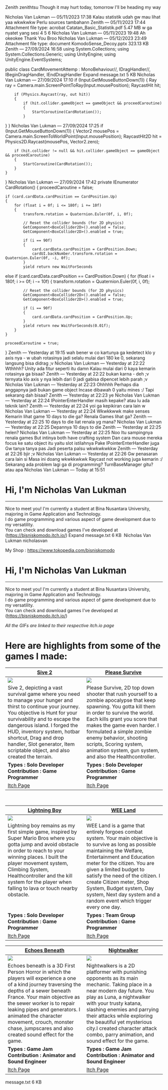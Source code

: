 Zenith
zenithtsu
Though it may hurt today, tomorrow I'll be heading my way

Nicholas Van Lukman — 05/11/2023 17:38
Kalau statistik udah gw mau lihat yaa wkwkwkw
Perlu sources tambahann
Zenith — 05/11/2023 17:44
Attachment file type: acrobat
Catatan_Basic_Statistik.pdf
5.47 MB
w ga nyatet yang sesi 4 5 6
Nicholas Van Lukman — 05/11/2023 19:48
Ah okeokee
Thank You Broo
Nicholas Van Lukman — 05/12/2023 23:49
Attachment file type: document
KomodoSense_Decoy.pptx
323.13 KB
Zenith — 27/09/2024 16:58
using System.Collections;
using System.Collections.Generic;
using UnityEngine;
using UnityEngine.EventSystems;

public class CardMovementAttemp : MonoBehaviour//, IDragHandler//, IBeginDragHandler, IEndDragHandler
Expand
message.txt
5 KB
Nicholas Van Lukman — 27/09/2024 17:10
if (Input.GetMouseButtonDown(1))
    {
        Ray ray = Camera.main.ScreenPointToRay(Input.mousePosition);
        RaycastHit hit;

        if (Physics.Raycast(ray, out hit))
        {
            if (hit.collider.gameObject == gameObject && proceedCaroutine)
            {
                StartCoroutine(CardRotation());
            }
}
}
Nicholas Van Lukman — 27/09/2024 17:25
if (Input.GetMouseButtonDown(1))
    {
        Vector2 mousePos = Camera.main.ScreenToWorldPoint(Input.mousePosition);
        RaycastHit2D hit = Physics2D.Raycast(mousePos, Vector2.zero);

        if (hit.collider != null && hit.collider.gameObject == gameObject && proceedCaroutine)
        {
            StartCoroutine(CardRotation());
        }
    }
}
Nicholas Van Lukman — 27/09/2024 17:42
private IEnumerator CardRotation()
{
    proceedCaroutine = false;

    if (card.cardData.cardPosition == CardPosition.Up)
    {
        for (float i = 0f; i <= 180f; i += 10f)
        {
            transform.rotation = Quaternion.Euler(0f, i, 0f);

            // Reset the collider bounds (for 2D physics)
            GetComponent<BoxCollider2D>().enabled = false;
            GetComponent<BoxCollider2D>().enabled = true;

            if (i == 90f)
            {
                card.cardData.cardPosition = CardPosition.Down;
                cardUI.backNumber.transform.rotation = Quaternion.Euler(0f, -i, 0f);
            }
            yield return new WaitForSeconds
else if (card.cardData.cardPosition == CardPosition.Down)
    {
        for (float i = 180f; i >= 0f; i -= 10f)
        {
            transform.rotation = Quaternion.Euler(0f, i, 0f);

            // Reset the collider bounds (for 2D physics)
            GetComponent<BoxCollider2D>().enabled = false;
            GetComponent<BoxCollider2D>().enabled = true;

            if (i == 90f)
            {
                card.cardData.cardPosition = CardPosition.Up;
            }
            yield return new WaitForSeconds(0.01f);
        }
    }

    proceedCaroutine = true;
}
Zenith — Yesterday at 19:15
wah bener w co
kartunya ga kedetect klo y axis nya -
w ubah rotasinya jadi selalu mulai dari 180 ke 0, sekarang langsung bisa didrag ;v
Nicholas Van Lukman — Yesterday at 22:22
Wthhhh?
Unity ada fitur seperti itu damn
Kalau mulai dari 0 kaya kemarin rotasinya ga bisaa?
Zenith — Yesterday at 22:22
bukan karna - deh ;v
ternyata klo axis y nya lebih dari 0 jadi gabisa dipencet
lebih parah ;v
Nicholas Van Lukman — Yesterday at 22:23
Ohhhhh
Perhaps dia anggapnya jadi bukan game object
Incase dibawah 0 yaitu mines :/ 
Tapi sekarang dah bisaa?
Zenith — Yesterday at 22:23
ye
Nicholas Van Lukman — Yesterday at 22:24
IPointerEnterHandler masih kepake?
atau lu ada teknik lain?
Zenith — Yesterday at 22:24
yoi
ga kepikiran cara lain w
Nicholas Van Lukman — Yesterday at 22:24
Wkwkkwwk make senses
Kemarin lihat game 10 days to die ga?
Renala Games lihat ga?
Zenith — Yesterday at 22:25
10 days to die liat
renala yg mana?
Nicholas Van Lukman — Yesterday at 22:25
Depannya 10 days to die
Zenith — Yesterday at 22:25
helen?
Nicholas Van Lukman — Yesterday at 22:25
Noo
Itu sampingnya renala games
But intinya both have crafting system
Dan cara mouse mereka focus ke satu object itu yaitu slot istilahnya
Pake IPointerEnterHandler juga
Gw tanya tanya pas Jadi peserta palsu wkwkwkwkkw
Zenith — Yesterday at 22:26
bjir ;v
Nicholas Van Lukman — Yesterday at 22:26
Gw penasaran cara lain si
Masa ini doang wkwkkwkwk
Raycast not working juga kemarin :/
Sekarang ada problem lagi ga di programming?
TurnBaseManager gitu? atau apa
Nicholas Van Lukman — Today at 15:51
# Hi, I'm Nicholas Van Lukman
---
Nice to meet you! I'm currently a student at Bina Nusantara University, majoring in Game Application and Technology. </br>
I do game programming and various aspect of game development due to my versatility. </br>
You can check and download games I've developed at (https://bisniskomodo.itch.io/)
Expand
message.txt
6 KB
﻿
Nicholas Van Lukman
nicholasvan
 
 
My Shop : https://www.tokopedia.com/bisniskomodo
# Hi, I'm Nicholas Van Lukman
---
Nice to meet you! I'm currently a student at Bina Nusantara University, majoring in Game Application and Technology. </br>
I do game programming and various aspect of game development due to my versatility. </br>
You can check and download games I've developed at (https://bisniskomodo.itch.io/)

*All the GIFs are linked to their respective itch.io page*

# Here are highlights from some of the games I made:
<table width="100%">
  <thead>
    <tr>
      <th width="50%"><a href="https://bisniskomodo.itch.io/">Sive 2</a></th>
      <th width="50%"><a href="https://bisniskomodo.itch.io/please-survive">Please Survive</a></th>
    </tr>
  </thead>
  <tbody>
    <tr>
      <td><img src="https://github.com/user-attachments/assets/735f704f-0539-455a-8a75-d8300dac3b22"/>
   </td>
      <td><img src="https://github.com/user-attachments/assets/06147d37-3902-4eaa-a851-ca548fae0fba"/>
   </td>
    </tr>
    <tr>
      <td valign="text-top">Sive 2, depicting a vast survival game where you need to manage your hunger and thirst to continue your journey. You objective is Hunt for your survivability and  to escape the dangerous island. I forged the HUD, inventory system, hotbar shortcut, Drag and drop handler, Slot generator, Item scriptable object, and also created the terrain.</td>
      <td valign="text-top"">Please Survive, 2D top down shooter that rush yourself to a zombie apocalypse that keep spawning. You gotta kill them in order to survive the world. Each kills grant you score that makes the game even harder. I formulated a simple zombie enemy behavior, shooting scripts, Scoring system, animation system, gun system, and also the Healthcontroller.<div></div></td>
    </tr>
    <tr>
      <td><b>Types : Solo Developer</br>Contribution : Game Programmer</b></td>
      <td><b>Types : Solo Developer</br>Contribution : Game Programmer</b></td>
    </tr>
    <tr>
      <td><a href="https://bisniskomodo.itch.io/">Itch Page</td>
      <td><a href="https://bisniskomodo.itch.io/please-survive">Itch Page</td>
    </tr>
  </tbody>
</table>

<br>

<table width="100%">
  <thead>
    <tr>
      <th width="50%"><a href="https://bisniskomodo.itch.io/lightning-boy">Lightning Boy</a></th>
      <th width="50%"><a href="https://bisniskomodo.itch.io/wee-land">WEE Land</a></th>
    </tr>
  </thead>
  <tbody>
    <tr>
      <td><img src="https://github.com/user-attachments/assets/fb2d68c9-ced2-4645-ae55-993a4fe72207"/>
     </td>
      <td><img src="https://github.com/user-attachments/assets/d3e103ab-ea0f-43bd-8266-791af05a8f1c"/>
   </td>
    </tr>
    <tr>
      <td valign="text-top">Lightning boy remains as my first simple game, inspired by Super Mario Bros where you gotta jump and avoid obstacle in order to reach to your winning places. I built the player movement system,  Climbing System, Healthcontroller and the kill system for the player when falling to lava or touch nearby obstacle.</td>
      <td valign="text-top">WEE Land is a game that entirely forgoes combat system. Your main objective is to survive as long as possible maintaining the Welfare, Entertainment and Education meter for the citizen. You are given a limited budget to satisfy the need of the citizen. I create Citizen meter, Shop System, Budget system, Day system, Next day system and a random event which trigger every one day.<br></td>
    </tr>
    <tr>
      <td><b>Types : Solo Developer</br>Contribution : Game Programmer</b></td>
      <td><b>Types : Team Group</br>Contribution : Game Programmer</b></td>
    </tr>
    <tr>
      <td><a href="https://bisniskomodo.itch.io/lightning-boy">Itch Page</td>
      <td><a href="https://bisniskomodo.itch.io/wee-land">Itch Page</td>
    </tr>
  </tbody>
</table>

<table width="100%">
  <thead>
    <tr>
      <th width="50%"><a href="https://xviig.itch.io/echoes-beneath">Echoes Beneath</a></th>
      <th width="50%"><a href="https://bisniskomodo.itch.io/">Nightwalker</th>
    </tr>
  </thead>
  <tbody>
    <tr>
      <td><img src="https://github.com/user-attachments/assets/2b7225fe-1086-456b-917a-7137fba4ecec"/>
   </td>
      <td><img src="https://github.com/user-attachments/assets/b909409e-58b4-412f-9299-65c7fd2fa245"/>
   </td>
    </tr>
    <tr>
      <td valign="text-top">Echoes beneath is a 3D First Person Horror in which the players will experience a one of a kind journey traversing the depths of a sewer beneath France. Your main objective as the sewer worker is to repair leaking pipes and generators. I animated the character movement, crouch, monster chase, jumpscares and also created sound effect for the game.</td>
      <td valign="text-top">Nightwalkers is a 2D platformer with punishing opponents as its main mechanic. Taking place in a near modern day future. You play as Luna, a nightwalker with your trusty katana, slashing enemies and parrying their attacks while exploring the beautiful yet mysterious city.I created character attack combo, parry animation, and sound effect for the game.<br></td>
    </tr>
    <tr>
      <td><b>Types : Game Jam</br>Contribution : Animator and Sound Engineer</b></td>
      <td><b>Types : Game Jam</br>Contribution : Animator and Sound Engineer</b></td>
    </tr>
    <tr>
      <td><a href="https://xviig.itch.io/echoes-beneathy">Itch Page</td>
      <td><a href="https://bisniskomodo.itch.io/">Itch Page</td>
    </tr>
  </tbody>
</table>
message.txt
6 KB
